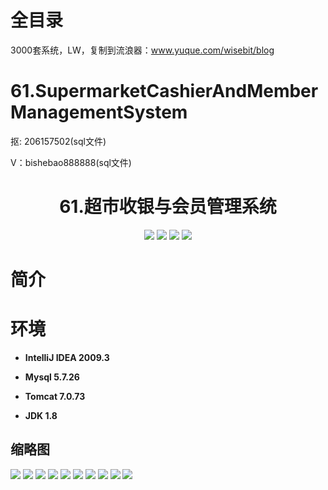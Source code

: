 # 全目录

3000套系统，LW，复制到流浪器：www.yuque.com/wisebit/blog

# 61.SupermarketCashierAndMemberManagementSystem

<p>抠: 206157502(sql文件)</p>
<p>V：bishebao888888(sql文件)</p>

<p><h1 align="center">61.超市收银与会员管理系统</h1></p>


<p align="center">
	<img src="https://img.shields.io/badge/jdk-1.8-orange.svg"/>
    <img src="https://img.shields.io/badge/spring-5.x-lightgrey.svg"/>
    <img src="https://img.shields.io/badge/springmvc-3.x-blue.svg"/>
    <img src="https://img.shields.io/badge/mybatis-3.x-yellow.svg"/>
</p>

# 简介


# 环境

- <b>IntelliJ IDEA 2009.3</b>

- <b>Mysql 5.7.26</b>

- <b>Tomcat 7.0.73</b>

- <b>JDK 1.8</b>


## 缩略图

![](https://bitwise.oss-cn-heyuan.aliyuncs.com/2024/9/10/dd08934e-a3cc-4c7a-806d-4e7935b3d7d6.png)
![](https://bitwise.oss-cn-heyuan.aliyuncs.com/2024/9/10/92701100-b307-4996-860e-20efc1c504ca.png)
![](https://bitwise.oss-cn-heyuan.aliyuncs.com/2024/9/10/da799ef4-1946-448b-9a4d-66ae48e97ecd.png)
![](https://bitwise.oss-cn-heyuan.aliyuncs.com/2024/9/10/658edef1-ec42-4507-b5bc-53d12dbc8782.png)
![](https://bitwise.oss-cn-heyuan.aliyuncs.com/2024/9/10/7b438fd2-6346-4b31-aedf-28378f87f82e.png)
![](https://bitwise.oss-cn-heyuan.aliyuncs.com/2024/9/10/522a9015-1573-422f-81cd-676c2f92957c.png)
![](https://bitwise.oss-cn-heyuan.aliyuncs.com/2024/9/10/f08a26b6-329f-4ae7-a800-f443e17929a0.png)
![](https://bitwise.oss-cn-heyuan.aliyuncs.com/2024/9/10/c7456025-d63f-438e-ac79-bd551139f4d3.png)
![](https://bitwise.oss-cn-heyuan.aliyuncs.com/2024/9/10/7f83fb8a-f233-4304-8df0-a909f07b8c84.png)
![](https://bitwise.oss-cn-heyuan.aliyuncs.com/2024/9/10/5cbdc993-1129-4967-90ee-de2103079492.png)



